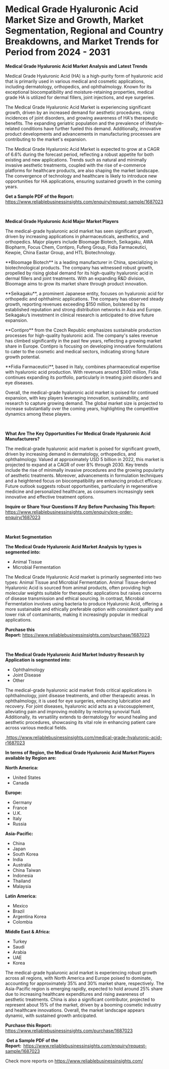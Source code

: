 <p><h1>Medical Grade Hyaluronic Acid Market Size and Growth, Market Segmentation, Regional and Country Breakdowns, and Market Trends for Period from 2024 -  2031</h1></p><p><strong>Medical Grade Hyaluronic Acid Market Analysis and Latest Trends</strong></p>
<p><p>Medical Grade Hyaluronic Acid (HA) is a high-purity form of hyaluronic acid that is primarily used in various medical and cosmetic applications, including dermatology, orthopedics, and ophthalmology. Known for its exceptional biocompatibility and moisture-retaining properties, medical grade HA is utilized for dermal fillers, joint injections, and eye surgeries.</p><p>The Medical Grade Hyaluronic Acid Market is experiencing significant growth, driven by an increased demand for aesthetic procedures, rising incidences of joint disorders, and growing awareness of HA's therapeutic benefits. The expanding geriatric population and the prevalence of lifestyle-related conditions have further fueled this demand. Additionally, innovative product developments and advancements in manufacturing processes are contributing to the market's expansion.</p><p>The Medical Grade Hyaluronic Acid Market is expected to grow at a CAGR of 6.6% during the forecast period, reflecting a robust appetite for both existing and new applications. Trends such as natural and minimally invasive aesthetic treatments, coupled with the rise of e-commerce platforms for healthcare products, are also shaping the market landscape. The convergence of technology and healthcare is likely to introduce new opportunities for HA applications, ensuring sustained growth in the coming years.</p></p>
<p><strong>Get a Sample PDF of the Report:&nbsp;</strong> <a href="https://www.reliablebusinessinsights.com/enquiry/request-sample/1687023?utm_campaign=100&utm_medium=2&utm_source=Github&utm_content=ia&utm_term=31122024&utm_id=medical-grade-hyaluronic-acid">https://www.reliablebusinessinsights.com/enquiry/request-sample/1687023</a></p>
<p>&nbsp;</p>
<p><strong>Medical Grade Hyaluronic Acid Major Market Players</strong></p>
<p><p>The medical-grade hyaluronic acid market has seen significant growth, driven by increasing applications in pharmaceuticals, aesthetics, and orthopedics. Major players include Bloomage Biotech, Seikagaku, AWA Biopharm, Focus Chem, Contipro, Fufeng Group, Fidia Farmaceutici, Kewpie, China Eastar Group, and HTL Biotechnology.</p><p>**Bloomage Biotech** is a leading manufacturer in China, specializing in biotechnological products. The company has witnessed robust growth, propelled by rising global demand for its high-quality hyaluronic acid in dermal fillers and joint treatments. With an expanding R&D division, Bloomage aims to grow its market share through product innovation.</p><p>**Seikagaku**, a prominent Japanese entity, focuses on hyaluronic acid for orthopedic and ophthalmic applications. The company has observed steady growth, reporting revenues exceeding $150 million, bolstered by its established reputation and strong distribution networks in Asia and Europe. Seikagaku’s investment in clinical research is anticipated to drive future expansion.</p><p>**Contipro** from the Czech Republic emphasizes sustainable production processes for high-quality hyaluronic acid. The company's sales revenue has climbed significantly in the past few years, reflecting a growing market share in Europe. Contipro is focusing on developing innovative formulations to cater to the cosmetic and medical sectors, indicating strong future growth potential.</p><p>**Fidia Farmaceutici**, based in Italy, combines pharmaceutical expertise with hyaluronic acid production. With revenues around $300 million, Fidia continues expanding its portfolio, particularly in treating joint disorders and eye diseases.</p><p>Overall, the medical-grade hyaluronic acid market is poised for continued expansion, with key players leveraging innovation, sustainability, and research to capture growing demand. The global market size is projected to increase substantially over the coming years, highlighting the competitive dynamics among these players.</p></p>
<p>&nbsp;</p>
<p><strong>What Are The Key Opportunities For Medical Grade Hyaluronic Acid Manufacturers?</strong></p>
<p><p>The medical-grade hyaluronic acid market is poised for significant growth, driven by increasing demand in dermatology, orthopedics, and ophthalmology. Valued at approximately USD 5 billion in 2022, this market is projected to expand at a CAGR of over 8% through 2030. Key trends include the rise of minimally invasive procedures and the growing popularity of aesthetic treatments. Moreover, advancements in formulation techniques and a heightened focus on biocompatibility are enhancing product efficacy. Future outlook suggests robust opportunities, particularly in regenerative medicine and personalized healthcare, as consumers increasingly seek innovative and effective treatment options.</p></p>
<p><strong>Inquire or Share Your Questions If Any Before Purchasing This Report:</strong> <a href="https://www.reliablebusinessinsights.com/enquiry/pre-order-enquiry/1687023?utm_campaign=100&utm_medium=2&utm_source=Github&utm_content=ia&utm_term=31122024&utm_id=medical-grade-hyaluronic-acid">https://www.reliablebusinessinsights.com/enquiry/pre-order-enquiry/1687023</a></p>
<p>&nbsp;</p>
<p><strong>Market Segmentation</strong></p>
<p><strong>The Medical Grade Hyaluronic Acid Market Analysis by types is segmented into:</strong></p>
<p><ul><li>Animal Tissue</li><li>Microbial Fermentation</li></ul></p>
<p><p>The Medical Grade Hyaluronic Acid market is primarily segmented into two types: Animal Tissue and Microbial Fermentation. Animal Tissue-derived Hyaluronic Acid is sourced from animal products, often providing high molecular weights suitable for therapeutic applications but raises concerns of disease transmission and ethical sourcing. In contrast, Microbial Fermentation involves using bacteria to produce Hyaluronic Acid, offering a more sustainable and ethically preferable option with consistent quality and lower risk of contaminants, making it increasingly popular in medical applications.</p></p>
<p><strong>Purchase this Report:&nbsp;</strong><a href="https://www.reliablebusinessinsights.com/purchase/1687023?utm_campaign=100&utm_medium=2&utm_source=Github&utm_content=ia&utm_term=31122024&utm_id=medical-grade-hyaluronic-acid">https://www.reliablebusinessinsights.com/purchase/1687023</a></p>
<p>&nbsp;</p>
<p><strong>The Medical Grade Hyaluronic Acid Market Industry Research by Application is segmented into:</strong></p>
<p><ul><li>Ophthalmology</li><li>Joint Disease</li><li>Other</li></ul></p>
<p><p>The medical-grade hyaluronic acid market finds critical applications in ophthalmology, joint disease treatments, and other therapeutic areas. In ophthalmology, it is used for eye surgeries, enhancing lubrication and recovery. For joint diseases, hyaluronic acid acts as a viscosupplement, alleviating pain and improving mobility by restoring synovial fluid. Additionally, its versatility extends to dermatology for wound healing and aesthetic procedures, showcasing its vital role in enhancing patient care across various medical fields.</p></p>
<p><a href="https://www.reliablebusinessinsights.com/medical-grade-hyaluronic-acid-r1687023?utm_campaign=100&utm_medium=2&utm_source=Github&utm_content=ia&utm_term=31122024&utm_id=medical-grade-hyaluronic-acid">&nbsp;https://www.reliablebusinessinsights.com/medical-grade-hyaluronic-acid-r1687023</a></p>
<p><strong>In terms of Region, the Medical Grade Hyaluronic Acid Market Players available by Region are:</strong></p>
<p>
    <p> <strong> North America: </strong>
        <ul>
            <li>United States</li>
            <li>Canada</li>
        </ul>
        </p> 
    <p> <strong> Europe: </strong>
        <ul>
            <li>Germany</li>
            <li>France</li>
            <li>U.K.</li>
            <li>Italy</li>
            <li>Russia</li>
        </ul>
        </p> 
    <p> <strong> Asia-Pacific: </strong>
        <ul>
            <li>China</li>
            <li>Japan</li>
            <li>South Korea</li>
            <li>India</li>
            <li>Australia</li>
            <li>China Taiwan</li>
            <li>Indonesia</li>
            <li>Thailand</li>
            <li>Malaysia</li>
        </ul>
        </p> 
    <p> <strong> Latin America: </strong>
        <ul>
            <li>Mexico</li>
            <li>Brazil</li>
            <li>Argentina Korea</li>
            <li>Colombia</li>
        </ul>
        </p> 
    <p> <strong> Middle East & Africa: </strong>
        <ul>
            <li>Turkey</li>
            <li>Saudi</li>
            <li>Arabia</li>
            <li>UAE</li>
            <li>Korea</li>
        </ul>
    </p>
    </p>
<p><p>The medical-grade hyaluronic acid market is experiencing robust growth across all regions, with North America and Europe poised to dominate, accounting for approximately 35% and 30% market share, respectively. The Asia-Pacific region is emerging rapidly, expected to hold around 25% share due to increasing healthcare expenditures and rising awareness of aesthetic treatments. China is also a significant contributor, projected to represent about 15% of the market, driven by a booming cosmetic industry and healthcare innovations. Overall, the market landscape appears dynamic, with sustained growth anticipated.</p></p>
<p><strong>Purchase this Report: </strong><a href="https://www.reliablebusinessinsights.com/purchase/1687023?utm_campaign=100&utm_medium=2&utm_source=Github&utm_content=ia&utm_term=31122024&utm_id=medical-grade-hyaluronic-acid">https://www.reliablebusinessinsights.com/purchase/1687023</a></p>
<p>&nbsp;<strong>Get a Sample PDF of the Report:&nbsp;&nbsp;</strong><a href="https://www.reliablebusinessinsights.com/enquiry/request-sample/1687023?utm_campaign=100&utm_medium=2&utm_source=Github&utm_content=ia&utm_term=31122024&utm_id=medical-grade-hyaluronic-acid">https://www.reliablebusinessinsights.com/enquiry/request-sample/1687023</a></p>
<p><strong></strong></p>
<p>Check more reports on <a href="https://www.reliablebusinessinsights.com/?utm_campaign=100&utm_medium=2&utm_source=Github&utm_content=ia&utm_term=31122024&utm_id=medical-grade-hyaluronic-acid">https://www.reliablebusinessinsights.com/</a></p>